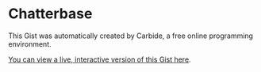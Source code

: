 # Chatterbase

<!--STATE-- {"kernel_name":"shoelace/meta","cells":[{"probes":[{"start":985,"end":1297,"id":"&6hpqfa","value_dump":{"preview":"\"\\n\\norganizer:\\n  W...! \\n\"","value":"\n\norganizer:\n  Who has suggestions for book ideas for our meeting on {date}?\n\nmembers:\n  @organizer What about {bookIdea | members.bookIdea}?\n\n\n-- 4 days --\n\n\norganizer:\n  Great, lets all read {book | members.bookIdea} for {date}. Who's [attending]?\n\n\n-- 4 days --\n\n\norganizer:\n  @attending see you all soon! \n"},"autoshowable":true,"autoexpandable":false},{"start":1372,"end":1396,"id":"&ws76ex","value_dump":{"value":"([a-zA-Z][a-zA-Z0-9]*)","preview":"\"([a-zA-Z][a-zA-Z0-9]*)\""},"autoshowable":true,"autoexpandable":false},{"start":1414,"end":1439,"id":"&u3ubc7","value_dump":{"value":"(@[a-zA-Z][a-zA-Z0-9]*)","preview":"\"(@[a-zA-Z][a-zA-Z0-9]*)\""},"autoshowable":true,"autoexpandable":false},{"start":1457,"end":1506,"id":"&g66pog","value_dump":{"value":"(([0-9]+)\\s*(min|minutes|m|days|d|day|minute))","preview":"\"(([0-9]+)\\\\s*(min|m...))\""},"autoshowable":true,"autoexpandable":false},{"start":1524,"end":1534,"id":"&b9vjyf","value_dump":{"value":"([0-9]+)","preview":"\"([0-9]+)\""},"autoshowable":true,"autoexpandable":false},{"start":1552,"end":1568,"id":"&jjgarn","value_dump":null,"autoshowable":true,"autoexpandable":false},{"start":1591,"end":1617,"id":"&j7e1ma","value_dump":{"preview":"\"(([a-zA-Z][a-zA-Z0-...)))\"","value":"(([a-zA-Z][a-zA-Z0-9]*)|(([0-9]+)\\s*(min|minutes|m|days|d|day|minute)))"},"autoshowable":true,"autoexpandable":false},{"start":1636,"end":1674,"id":"&qqk0ic","value_dump":{"preview":"\"(([a-zA-Z][a-zA-Z0-...))*)\"","value":"(([a-zA-Z][a-zA-Z0-9]*)(,\\s*([a-zA-Z][a-zA-Z0-9]*))*)"},"autoshowable":true,"autoexpandable":false},{"start":1692,"end":1730,"id":"&sdv4mk","value_dump":null,"autoshowable":true,"autoexpandable":false},{"start":1754,"end":1802,"id":"&j6nkb5","value_dump":{"preview":"\"((([a-zA-Z][a-zA-Z0...))*)\"","value":"((([a-zA-Z][a-zA-Z0-9]*)|(([0-9]+)\\s*(min|minutes|m|days|d|day|minute)))(,\\s*(([a-zA-Z][a-zA-Z0-9]*)|(([0-9]+)\\s*(min|minutes|m|days|d|day|minute))))*)"},"autoshowable":true,"autoexpandable":false},{"start":1821,"end":1834,"id":"&sjjs57","value_dump":null,"autoshowable":true,"autoexpandable":false},{"start":1852,"end":1870,"id":"&nk865f","value_dump":null,"autoshowable":true,"autoexpandable":false},{"start":1888,"end":1935,"id":"&nb64di","value_dump":null,"autoshowable":true,"autoexpandable":false},{"start":1953,"end":1994,"id":"&mip5yt","value_dump":null,"autoshowable":true,"autoexpandable":false},{"start":2012,"end":2046,"id":"&8egwsx","value_dump":null,"autoshowable":true,"autoexpandable":false},{"start":2064,"end":2117,"id":"&3ks79w","value_dump":null,"autoshowable":true,"autoexpandable":false},{"start":2132,"end":4882,"id":"&1jelgp","value_dump":null,"autoshowable":true,"autoexpandable":false},{"start":4924,"end":4951,"id":"&ylusy6","value_dump":null,"autoshowable":true,"autoexpandable":true,"full_width":true}],"id":"scratch0","name":"parsing.js"}],"kernel":null,"selections":[{"head":{"line":120,"ch":8},"anchor":{"line":120,"ch":8}}],"title":"Chatterbase","last_saved_gist":null} -->

This Gist was automatically created by Carbide, a free online programming environment.

[You can view a live, interactive version of this Gist here](http://alpha.trycarbide.com/@6d5e19369ddb9cc4728510e11a3f7586).